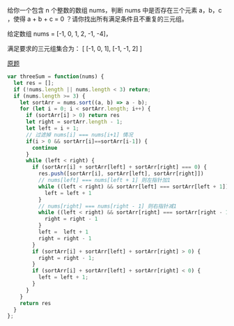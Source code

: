 给你一个包含 n 个整数的数组 nums，判断 nums 中是否存在三个元素 a，b，c ，使得 a + b + c = 0 ？请你找出所有满足条件且不重复的三元组。


给定数组 nums = [-1, 0, 1, 2, -1, -4]，

满足要求的三元组集合为：
[
  [-1, 0, 1],
  [-1, -1, 2]
]


[原题](https://leetcode-cn.com/problems/3sum/)
```js
var threeSum = function(nums) {
  let res = [];
  if (!nums.length || nums.length < 3) return;
  if (nums.length >= 3) {
    let sortArr = nums.sort((a, b) => a - b);
    for (let i = 0; i < sortArr.length; i++) {
      if (sortArr[i] > 0) return res
      let right = sortArr.length - 1;
      let left = i + 1;
      // 过滤掉 nums[i] === nums[i+1] 情况
      if(i > 0 && sortArr[i]==sortArr[i-1]) {
        continue
      }
      while (left < right) {
        if (sortArr[i] + sortArr[left] + sortArr[right] === 0) {
          res.push([sortArr[i], sortArr[left], sortArr[right]])
          // nums[left] === nums[left + 1] 则左指针加1
          while ((left < right) && sortArr[left] === sortArr[left + 1]) {
            left = left + 1
          }
          // nums[right] === nums[right - 1] 则右指针减1
          while ((left < right) && sortArr[right] === sortArr[right - 1]) {
            right = right - 1
          }
          left =  left + 1
          right = right - 1
        } 
        if (sortArr[i] + sortArr[left] + sortArr[right] > 0) {
          right = right - 1;
        }
        if (sortArr[i] + sortArr[left] + sortArr[right] < 0) {
          left = left + 1;
        }
      }
    }
    return res
  }
};
```